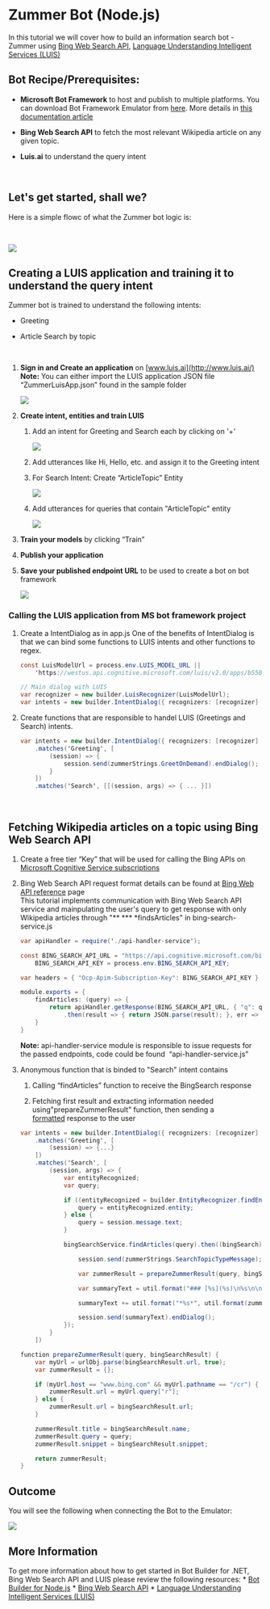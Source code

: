 Zummer Bot (Node.js)
====================

In this tutorial we will cover how to build an information search bot - Zummer
using [Bing Web Search
API](https://www.microsoft.com/cognitive-services/en-us/bing-web-search-api),
[Language Understanding Intelligent Services
(LUIS)](https://www.microsoft.com/cognitive-services/en-us/language-understanding-intelligent-service-luis)


Bot Recipe/Prerequisites:
-------------------------

-   **Microsoft Bot Framework** to host and publish to multiple platforms. You
    can download Bot Framework Emulator from
    [here](https://aka.ms/bf-bc-emulator). More details in [this documentation
    article](https://docs.botframework.com/en-us/csharp/builder/sdkreference/gettingstarted.html) 

-   **Bing Web Search API** to fetch the most relevant Wikipedia article on any
    given topic.

-   **Luis.ai** to understand the query intent

 

Let's get started, shall we?
----------------------------

Here is a simple flowc of what the Zummer bot logic is:

 

![](images/0.png)

Creating a LUIS application and training it to understand the query intent
--------------------------------------------------------------------------

Zummer bot is trained to understand the following intents:

-   Greeting

-   Article Search by topic

 

1.  **Sign in and Create an application** on [www.luis.ai](http://www.luis.ai/)  
    **Note:** You can either import the LUIS application JSON file
    “ZummerLuisApp.json” found in the sample folder

    ![](images/1.PNG)

2.  **Create intent, entities and train LUIS**

    1.  Add an intent for Greeting and Search each by clicking on '+'

        ![](images/2.PNG)

    2.  Add utterances like Hi, Hello, etc. and assign it to the Greeting intent

    3.  For Search Intent: Create “ArticleTopic” Entity

        ![](images/3.PNG)

    4.  Add utterances for queries that contain "ArticleTopic" entity

        ![](images/4.PNG)

3.  **Train your models** by clicking “Train”

4.  **Publish your application**

5.  **Save your published endpoint URL** to be used to create a bot on bot framework

    ![](images/5.PNG)

### Calling the LUIS application from MS bot framework project

1.  Create a IntentDialog as in app.js One of the benefits of IntentDialog is
    that we can bind some functions to LUIS intents and other functions to
    regex.

    ~~~~~~~~~~~~~~~~~~~~~~~~~~~~~~~~~~~~~~~~~~~~~~~~~~~~~~~~~~~~~~~~~~~~~~~~~ c#
    const LuisModelUrl = process.env.LUIS_MODEL_URL ||
        'https://westus.api.cognitive.microsoft.com/luis/v2.0/apps/b550e80a-74ec-4bb4-bcbc-fe35f5b1fce4?subscription-key=a6d628faa2404cd799f2a291245eb135';

    // Main dialog with LUIS
    var recognizer = new builder.LuisRecognizer(LuisModelUrl);
    var intents = new builder.IntentDialog({ recognizers: [recognizer] })
    ~~~~~~~~~~~~~~~~~~~~~~~~~~~~~~~~~~~~~~~~~~~~~~~~~~~~~~~~~~~~~~~~~~~~~~~~~~~~

2.  Create functions that are responsible to handel LUIS (Greetings and Search)
    intents.

    ~~~~~~~~~~~~~~~~~~~~~~~~~~~~~~~~~~~~~~~~~~~~~~~~~~~~~~~~~~~~~~~~~~~~~~~~~ c#
    var intents = new builder.IntentDialog({ recognizers: [recognizer] })
        .matches('Greeting', [
            (session) => {
                session.send(zummerStrings.GreetOnDemand).endDialog();
            }
        ])
        .matches('Search', [[(session, args) => { ... }])
    ~~~~~~~~~~~~~~~~~~~~~~~~~~~~~~~~~~~~~~~~~~~~~~~~~~~~~~~~~~~~~~~~~~~~~~~~~~~~

 

Fetching Wikipedia articles on a topic using Bing Web Search API
----------------------------------------------------------------

1.  Create a free tier “Key” that will be used for calling the Bing APIs on [Microsoft
    Cognitive Service
    subscriptions](https://www.microsoft.com/cognitive-services/en-US/subscriptions)
    

2.  Bing Web Search API request format details can be found at [Bing Web API
    reference](https://dev.cognitive.microsoft.com/docs/services/56b43eeccf5ff8098cef3807/operations/56b4447dcf5ff8098cef380d)
    page  
    This tutorial implements communication with Bing Web Search API service and
    mainpulating the user's query to get response with only Wikipedia articles
    through "** *** *findsArticles" in bing-search-service.js

    ~~~~~~~~~~~~~~~~~~~~~~~~~~~~~~~~~~~~~~~~~~~~~~~~~~~~~~~~~~~~~~~~~~~~~~~~~ c#
    var apiHandler = require('./api-handler-service');

    const BING_SEARCH_API_URL = "https://api.cognitive.microsoft.com/bing/v5.0/search/",
        BING_SEARCH_API_KEY = process.env.BING_SEARCH_API_KEY;

    var headers = { "Ocp-Apim-Subscription-Key": BING_SEARCH_API_KEY }

    module.exports = {
        findArticles: (query) => {
            return apiHandler.getResponse(BING_SEARCH_API_URL, { "q": query + " site:wikipedia.org" }, headers)
                .then(result => { return JSON.parse(result); }, err => { return err });
        }
    }
    ~~~~~~~~~~~~~~~~~~~~~~~~~~~~~~~~~~~~~~~~~~~~~~~~~~~~~~~~~~~~~~~~~~~~~~~~~~~~

    **Note:** api-handler-service module is responsible to issue requests for
    the passed endpoints, code could be found  “api-handler-service.js”

3.  Anonymous function that is binded to "Search" intent contains

    1.  Calling “findArticles” function to receive the BingSearch response

    2.  Fetching first result and extracting information needed
        using"prepareZummerResult" function, then sending a
        [formatted](https://docs.botframework.com/en-us/core-concepts/reference/) response
        to the user

    ~~~~~~~~~~~~~~~~~~~~~~~~~~~~~~~~~~~~~~~~~~~~~~~~~~~~~~~~~~~~~~~~~~~~~~~~~ c#
    var intents = new builder.IntentDialog({ recognizers: [recognizer] })
        .matches('Greeting', [
            (session) => {...}
        ])
        .matches('Search', [
            (session, args) => {
                var entityRecognized;
                var query;

                if ((entityRecognized = builder.EntityRecognizer.findEntity(args.entities, 'ArticleTopic'))) {
                    query = entityRecognized.entity;
                } else {
                    query = session.message.text;
                }

                bingSearchService.findArticles(query).then((bingSearch) => {

                    session.send(zummerStrings.SearchTopicTypeMessage);

                    var zummerResult = prepareZummerResult(query, bingSearch.webPages.value[0]);

                    var summaryText = util.format("### [%s](%s)\n%s\n\n", zummerResult.title, zummerResult.url, zummerResult.snippet);

                    summaryText += util.format("*%s*", util.format(zummerStrings.PoweredBy, util.format("[Bing™](https://www.bing.com/search/?q=%s site:wikipedia.org)", zummerResult.query)));

                    session.send(summaryText).endDialog();
                });
            }
        ])
    ~~~~~~~~~~~~~~~~~~~~~~~~~~~~~~~~~~~~~~~~~~~~~~~~~~~~~~~~~~~~~~~~~~~~~~~~~~~~

    ~~~~~~~~~~~~~~~~~~~~~~~~~~~~~~~~~~~~~~~~~~~~~~~~~~~~~~~~~~~~~~~~~~~~~~~~~ c#
    function prepareZummerResult(query, bingSearchResult) {
        var myUrl = urlObj.parse(bingSearchResult.url, true);
        var zummerResult = {};

        if (myUrl.host == "www.bing.com" && myUrl.pathname == "/cr") {
            zummerResult.url = myUrl.query["r"];
        } else {
            zummerResult.url = bingSearchResult.url;
        }

        zummerResult.title = bingSearchResult.name;
        zummerResult.query = query;
        zummerResult.snippet = bingSearchResult.snippet;

        return zummerResult;
    }
    ~~~~~~~~~~~~~~~~~~~~~~~~~~~~~~~~~~~~~~~~~~~~~~~~~~~~~~~~~~~~~~~~~~~~~~~~~~~~

Outcome
-------

You will see the following when connecting the Bot to the Emulator:

![](images/6.PNG)

More Information
----------------

To get more information about how to get started in Bot Builder for .NET, 
 Bing Web Search API and LUIS please review the
following resources: \* [Bot Builder for
Node.js](https://docs.botframework.com/en-us/node/builder/overview) \* [Bing Web
Search
API](https://www.microsoft.com/cognitive-services/en-us/bing-web-search-api) \*
[Language Understanding Intelligent Services
(LUIS)](https://www.microsoft.com/cognitive-services/en-us/language-understanding-intelligent-service-luis)

